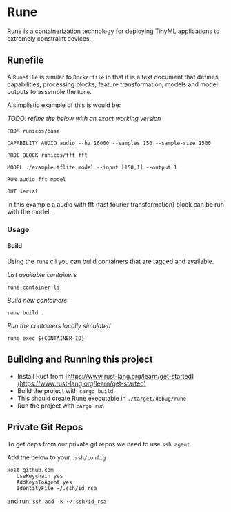 # Rune

Rune is a containerization technology for deploying TinyML applications to extremely constraint devices. 


## Runefile 

A `Runefile` is similar to `Dockerfile` in that it is a text document that defines capabilities, processing blocks, feature transformation, models and model outputs to assemble the `Rune`. 

A simplistic example of this is would be:

*TODO: refine the below with an exact working version*

```
FROM runicos/base

CAPABILITY AUDIO audio --hz 16000 --samples 150 --sample-size 1500 

PROC_BLOCK runicos/fft fft

MODEL ./example.tflite model --input [150,1] --output 1

RUN audio fft model 

OUT serial
```

In this example a audio with fft (fast fourier transformation) block can be run with the model. 

### Usage

#### Build

Using the `rune` cli you can build containers 
that are tagged and available.

*List available containers*

`rune container ls`

*Build new containers*

`rune build .`

*Run the containers locally simulated*

`rune exec ${CONTAINER-ID}`


## Building and Running this project

- Install Rust from [https://www.rust-lang.org/learn/get-started](https://www.rust-lang.org/learn/get-started)
- Build the project with `cargo build`
- This should create Rune executable in `./target/debug/rune`
- Run the project with `cargo run`


## Private Git Repos

To get deps from our private git repos we need to
use `ssh agent`. 

Add the below to your `.ssh/config` 
```
Host github.com
   UseKeychain yes
   AddKeysToAgent yes
   IdentityFile ~/.ssh/id_rsa
```

and run:
`ssh-add -K ~/.ssh/id_rsa` 